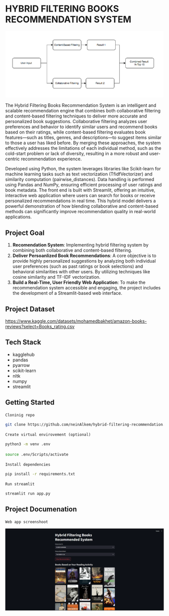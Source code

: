 # HYBRID FILTERING BOOKS RECOMMENDATION SYSTEM

![Streamlit Screenshoot](assets/image2.png)

The Hybrid Filtering Books Recommendation System is an intelligent and scalable recommendation engine that combines both collaborative filtering and content-based filtering techniques to deliver more accurate and personalized book suggestions. Collaborative filtering analyzes user preferences and behavior to identify similar users and recommend books based on their ratings, while content-based filtering evaluates book features—such as titles, genres, and descriptions—to suggest items similar to those a user has liked before. By merging these approaches, the system effectively addresses the limitations of each individual method, such as the cold-start problem or lack of diversity, resulting in a more robust and user-centric recommendation experience.

Developed using Python, the system leverages libraries like Scikit-learn for machine learning tasks such as text vectorization (TfidfVectorizer) and similarity computation (pairwise_distances). Data handling is performed using Pandas and NumPy, ensuring efficient processing of user ratings and book metadata. The front end is built with Streamlit, offering an intuitive, interactive web application where users can search for books or receive personalized recommendations in real time. This hybrid model delivers a powerful demonstration of how blending collaborative and content-based methods can significantly improve recommendation quality in real-world applications.

## Project Goal

1. **Recomendation System**: Implementing hybrid filtering system by combining both collaborative and content-based filtering.
2. **Deliver Persoanlized Book Recommendations**: A core objective is to provide highly personalized suggestions by analyzing both individual user preferences (such as past ratings or book selections) and behavioral similarities with other users. By utilizing techniques like cosine similarity and TF-IDF vectorization.
3. **Build a Real-Time, User Friendly Web Application**: To make the recommendation system accessible and engaging, the project includes the development of a Streamlit-based web interface.

## Project Dataset
https://www.kaggle.com/datasets/mohamedbakhet/amazon-books-reviews?select=Books_rating.csv

## Tech Stack

- kagglehub
- pandas
- pyarrow
- scikit-learn
- nltk
- numpy
- streamlit

## Getting Started

`Cloninig repo`

```bash
git clone https://github.com/neinAlkem/hybrid-filtering-recommendation.git
```

`Create virtual envirovement (optional)`

```bash
python3 -m venv .env

source .env/Scripts/activate
```

`Install dependencies`

```bash
pip install -r requirements.txt
```

`Run streamlit`

```bash
streamlit run app.py
```

## Project Documenation

`Web app screenshoot`

![Streamlit Screenshoot](assets/image1.png)
